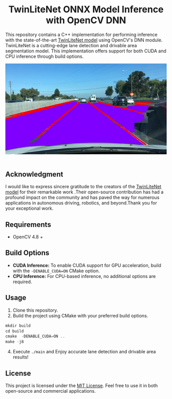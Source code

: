 
<div align="center">

# TwinLiteNet ONNX Model Inference with OpenCV DNN

</div>

This repository contains a C++ implementation for performing inference with the state-of-the-art [TwinLiteNet model](https://github.com/chequanghuy/TwinLiteNet) using OpenCV's DNN module. TwinLiteNet is a cutting-edge lane detection and drivable area segmentation model. This implementation offers support for both CUDA and CPU inference through build options.

<div align="center">
<img src="assets/results.jpg" alt="Detection Results">
</div>

<br>

## Acknowledgment

I would like to express sincere gratitude to the creators of the [TwinLiteNet model](https://github.com/chequanghuy/TwinLiteNet) for their remarkable work .Their open-source contribution has had a profound impact on the community and has paved the way for numerous applications in autonomous driving, robotics, and beyond.Thank you for your exceptional work.

## Requirements

- OpenCV 4.8 +

## Build Options

- **CUDA Inference:** To enable CUDA support for GPU acceleration, build with the `-DENABLE_CUDA=ON` CMake option.
- **CPU Inference:** For CPU-based inference, no additional options are required.

## Usage

1. Clone this repository.
2. Build the project using CMake with your preferred build options.
```cpp
mkdir build
cd build
cmake  -DENABLE_CUDA=ON ..
make -j8
```
4. Execute `./main` and Enjoy accurate lane detection and drivable area results!

## License

This project is licensed under the [MIT License](LICENSE). Feel free to use it in both open-source and commercial applications.
